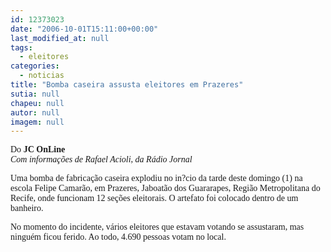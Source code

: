 ```yaml
---
id: 12373023
date: "2006-10-01T15:11:00+00:00"
last_modified_at: null
tags:
  - eleitores
categories:
  - noticias
title: "Bomba caseira assusta eleitores em Prazeres"
sutia: null
chapeu: null
autor: null
imagem: null
---
```

<p><FONT size=1></p>
<p><P></FONT><FONT face=Verdana>Do <STRONG>JC OnLine<BR></STRONG></FONT><I><FONT face=Verdana>Com informações de Rafael Acioli, da Rádio Jornal</FONT></P></I></p>
<p><P><FONT face=Verdana>Uma bomba de fabricação caseira explodiu no in?cio da tarde deste domingo (1) na escola Felipe Camarão, em Prazeres, Jaboatão dos Guararapes, Região Metropolitana do Recife, onde funcionam 12 seções eleitorais. O artefato foi colocado dentro de um banheiro.</FONT></P></p>
<p><P><FONT face=Verdana>No momento do incidente, vários eleitores que estavam votando se assustaram, mas ninguém ficou ferido. Ao todo, 4.690 pessoas votam no local.</FONT></P> </p>
